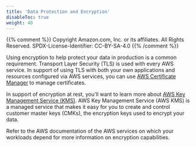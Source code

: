 ```yaml
---
title: 'Data Protection and Encryption'
disableToc: true
weight: 40
---
```


{{% comment %}}
Copyright Amazon.com, Inc. or its affiliates. All Rights Reserved.
SPDX-License-Identifier: CC-BY-SA-4.0
{{% /comment %}}

Using encryption to help protect your data in production is a common requirement. Transport Layer Security (TLS) is used with every AWS service.  In support of using TLS with both your own applications and resources configured via AWS services, you can use [AWS Certificate Manager](https://aws.amazon.com/certificate-manager) to manage certificates.  

In support of encryption at rest, you'll want to learn more about [AWS Key Management Service (KMS)](https://aws.amazon.com/kms). AWS Key Management Service (AWS KMS) is a managed service that makes it easy for you to create and control customer master keys (CMKs), the encryption keys used to encrypt your data.

Refer to the AWS documentation of the AWS services on which your workloads depend for more information on encryption capabilities.